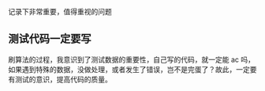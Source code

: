 记录下非常重要，值得重视的问题

## 测试代码一定要写

刷算法的过程，我意识到了测试数据的重要性，自己写的代码，就一定能 ac 吗，如果遇到特殊的数据，没做处理，或者发生了错误，岂不是完蛋了？故此，一定要有测试的意识，提高代码的质量。
